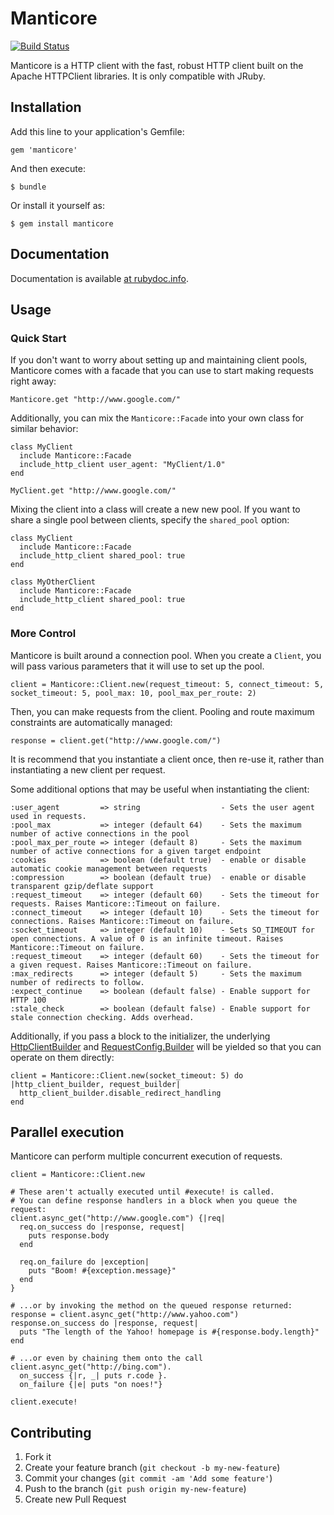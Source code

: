 # Manticore

[![Build Status](https://travis-ci.org/cheald/manticore.png?branch=master)](https://travis-ci.org/cheald/manticore)

Manticore is a HTTP client with the fast, robust HTTP client built on the Apache HTTPClient libraries. It is only compatible with JRuby.

## Installation

Add this line to your application's Gemfile:

    gem 'manticore'

And then execute:

    $ bundle

Or install it yourself as:

    $ gem install manticore

## Documentation

  Documentation is available [at rubydoc.info](http://rubydoc.info/github/cheald/manticore/master/frames).

## Usage

### Quick Start

If you don't want to worry about setting up and maintaining client pools, Manticore comes with a facade that you can use to start making requests right away:

    Manticore.get "http://www.google.com/"

Additionally, you can mix the `Manticore::Facade` into your own class for similar behavior:

    class MyClient
      include Manticore::Facade
      include_http_client user_agent: "MyClient/1.0"
    end

    MyClient.get "http://www.google.com/"

Mixing the client into a class will create a new new pool. If you want to share a single pool between clients, specify the `shared_pool` option:

    class MyClient
      include Manticore::Facade
      include_http_client shared_pool: true
    end

    class MyOtherClient
      include Manticore::Facade
      include_http_client shared_pool: true
    end

### More Control

Manticore is built around a connection pool. When you create a `Client`, you will pass various parameters that it will use to set up the pool.

    client = Manticore::Client.new(request_timeout: 5, connect_timeout: 5, socket_timeout: 5, pool_max: 10, pool_max_per_route: 2)

Then, you can make requests from the client. Pooling and route maximum constraints are automatically managed:

    response = client.get("http://www.google.com/")

It is recommend that you instantiate a client once, then re-use it, rather than instantiating a new client per request.

Some additional options that may be useful when instantiating the client:

    :user_agent         => string                  - Sets the user agent used in requests.
    :pool_max           => integer (default 64)    - Sets the maximum number of active connections in the pool
    :pool_max_per_route => integer (default 8)     - Sets the maximum number of active connections for a given target endpoint
    :cookies            => boolean (default true)  - enable or disable automatic cookie management between requests
    :compression        => boolean (default true)  - enable or disable transparent gzip/deflate support
    :request_timeout    => integer (default 60)    - Sets the timeout for requests. Raises Manticore::Timeout on failure.
    :connect_timeout    => integer (default 10)    - Sets the timeout for connections. Raises Manticore::Timeout on failure.
    :socket_timeout     => integer (default 10)    - Sets SO_TIMEOUT for open connections. A value of 0 is an infinite timeout. Raises Manticore::Timeout on failure.
    :request_timeout    => integer (default 60)    - Sets the timeout for a given request. Raises Manticore::Timeout on failure.
    :max_redirects      => integer (default 5)     - Sets the maximum number of redirects to follow.
    :expect_continue    => boolean (default false) - Enable support for HTTP 100
    :stale_check        => boolean (default false) - Enable support for stale connection checking. Adds overhead.

Additionally, if you pass a block to the initializer, the underlying [HttpClientBuilder](http://hc.apache.org/httpcomponents-client-ga/httpclient/apidocs/org/apache/http/impl/client/HttpClientBuilder.html) and [RequestConfig.Builder](http://hc.apache.org/httpcomponents-client-ga/httpclient/apidocs/org/apache/http/client/config/RequestConfig.Builder.html) will be yielded so that you can operate on them directly:

    client = Manticore::Client.new(socket_timeout: 5) do |http_client_builder, request_builder|
      http_client_builder.disable_redirect_handling
    end

## Parallel execution

Manticore can perform multiple concurrent execution of requests.

    client = Manticore::Client.new

    # These aren't actually executed until #execute! is called.
    # You can define response handlers in a block when you queue the request:
    client.async_get("http://www.google.com") {|req|
      req.on_success do |response, request|
        puts response.body
      end

      req.on_failure do |exception|
        puts "Boom! #{exception.message}"
      end
    }

    # ...or by invoking the method on the queued response returned:
    response = client.async_get("http://www.yahoo.com")
    response.on_success do |response, request|
      puts "The length of the Yahoo! homepage is #{response.body.length}"
    end

    # ...or even by chaining them onto the call
    client.async_get("http://bing.com").
      on_success {|r, _| puts r.code }.
      on_failure {|e| puts "on noes!"}

    client.execute!

## Contributing

1. Fork it
2. Create your feature branch (`git checkout -b my-new-feature`)
3. Commit your changes (`git commit -am 'Add some feature'`)
4. Push to the branch (`git push origin my-new-feature`)
5. Create new Pull Request
